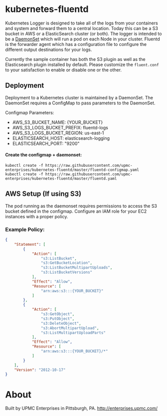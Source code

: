 # kubernetes-fluentd

Kubernetes Logger is designed to take all of the logs from your containers and system and forward them to a central location. Today this can be a S3 bucket in AWS or a ElasticSearch cluster (or both). The logger is intended to be a [DaemonSet](https://kubernetes.io/docs/concepts/workloads/controllers/daemonset/) which will run a pod on each Node in your cluster. Fluentd is the forwarder agent which has a configuration file to configure the different output destinations for your logs. 

Currently the sample container has both the S3 plugin as well as the Elasticsearch plugin installed by default. Please customize the `fluent.conf` to your satisfaction to enable or disable one or the other. 

## Deployment

Deployment to a Kubernetes cluster is maintained by a DaemonSet. The DaemonSet requires a ConfigMap to pass parameters to the DaemonSet. 

Configmap Parameters:
- AWS_S3_BUCKET_NAME: {YOUR_BUCKET}
- AWS_S3_LOGS_BUCKET_PREFIX: fluentd-logs
- AWS_S3_LOGS_BUCKET_REGION: us-east-1
- ELASTICSEARCH_HOST: elasticsearch-logging
- ELASTICSEARCH_PORT: "9200"

#### Create the configmap + daemonset:
```
kubectl create -f https://raw.githubusercontent.com/upmc-enterprises/kubernetes-fluentd/master/fluentd-configmap.yaml
kubectl create -f https://raw.githubusercontent.com/upmc-enterprises/kubernetes-fluentd/master/fluentd.yaml
```

## AWS Setup (If using S3)

The pod running as the daemonset requires permissions to access the S3 bucket defined in the configmap. Configure an IAM role for your EC2 instances with a proper policy. 

### Example Policy:
```json
{
    "Statement": [
        {
            "Action": [
                "s3:ListBucket",
                "s3:GetBucketLocation",
                "s3:ListBucketMultipartUploads",
                "s3:ListBucketVersions"
            ],
            "Effect": "Allow",
            "Resource": [
                "arn:aws:s3:::{YOUR_BUCKET}"
            ]
        },
        {
            "Action": [
                "s3:GetObject",
                "s3:PutObject",
                "s3:DeleteObject",
                "s3:AbortMultipartUpload",
                "s3:ListMultipartUploadParts"
            ],
            "Effect": "Allow",
            "Resource": [
                "arn:aws:s3:::{YOUR_BUCKET}/*"
            ]
        }
    ],
    "Version": "2012-10-17"
}
```

# About

Built by UPMC Enterprises in Pittsburgh, PA. http://enterprises.upmc.com/